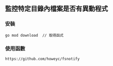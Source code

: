 ## 監控特定目錄內檔案是否有異動程式


### 安裝
```
go mod download  // 取得函式
```


### 使用函數
```
https://github.com/howeyc/fsnotify
```
